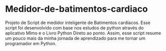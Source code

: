 # Medidor-de-batimentos-cardiaco
Projeto de Script de medidor inteligente de Batimentos cardíacos. Esse script foi desenvolvido com base nos estudos de python através do aplicativo MImo e o Livro Python Direto ao ponto. Assim, esse script resume um pouco mais da minha jornada de aprendizado para me tornar um programador em Python.
